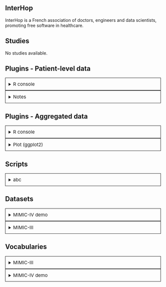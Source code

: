 ## InterHop

InterHop is a French association of doctors, engineers and data scientists, promoting free software in healthcare.

## <i class='fa fa-file-alt' style='color: steelblue;'></i> Studies

No studies available.

## <i class='fa fa-terminal' style='color: steelblue;'></i> Plugins - Patient-level data

<details style = 'border:solid 1px; padding:10px;'>
<summary><span style = 'font-size:15px;'>R console</summary>

### <i class="fa fa-info-circle" style="color: steelblue;"></i> Description

This plugin allows you to **execute code** in the R console and **save your code as scripts**.

### <i class="fa fa-cogs" style="color: steelblue;"></i> Scripts management

Go to the "Scripts management" tab to **add, delete, or rename scripts**.

A script is a **text file containing code**.

Once a script is created, you can **edit** it in the "Script" tab and **execute the code**.

### <i class="fa fa-code" style="color: steelblue;"></i> R code

Write **R code** and execute it: the **result returned by the console** will appear below the text editor.

To know the **data model** used by the application, click on the help button (question mark at the top right of the page) when you are on the "Data / Access Data" page.

Example code (get the min, max, and average heart rate of our patients):

```
d$measurement %>%
    dplyr::filter(measurement_concept_id == 3027018) %>%
    dplyr::group_by(person_id) %>%
    dplyr::summarize(min_weight = min(value_as_number), max_weight = max(value_as_number), avg_weight = mean(value_as_number)) %>%
    dplyr::ungroup()
```

<img src="https://framagit.org/interhop/linkr/LinkR-content/-/raw/main/plugins/patient_lvl/3c64dcfb08b95020e4b06ee78c1ca48158fed7657cf01621e92de2a4be77bf68/r_code_1.png" width="1100" style="border:dashed 1px; padding:10px;"/>

<img src="https://framagit.org/interhop/linkr/LinkR-content/-/raw/main/plugins/patient_lvl/3c64dcfb08b95020e4b06ee78c1ca48158fed7657cf01621e92de2a4be77bf68/r_code_2.png" width="700" style="margin-left:-7px;"/>

### <i class="fa fa-file-code-o" style="color: steelblue;"></i> RMarkdown

You can also write code in **Rmarkdown**.

This is **Markdown** to which you can add **R code**.

For more information on RMarkdown, <a href="https://rmarkdown.rstudio.com/lesson-2.html" target="_blank">visit their site</a>.

Example code (the same example as above, in RMarkdown - a backslash has been added to prevent code execution):

```
# Script on heart rate

\```{r}
d$measurement %>%
dplyr::filter(measurement_concept_id == 3027018) %>%
dplyr::group_by(person_id) %>%
dplyr::summarize(min_weight = min(value_as_number), max_weight = max(value_as_number), avg_weight = mean(value_as_number)) %>%
dplyr::ungroup()
\```
```

<img src="https://framagit.org/interhop/linkr/LinkR-content/-/raw/main/plugins/patient_lvl/3c64dcfb08b95020e4b06ee78c1ca48158fed7657cf01621e92de2a4be77bf68/rmarkdown_1.png" width="1100" style="border:dashed 1px; padding:10px;" />

<img src="https://framagit.org/interhop/linkr/LinkR-content/-/raw/main/plugins/patient_lvl/3c64dcfb08b95020e4b06ee78c1ca48158fed7657cf01621e92de2a4be77bf68/rmarkdown_2.png" width="900" style="border:dashed 1px; padding:10px;" />

### <i class="fa fa-bar-chart" style="color: steelblue;"></i> Figure

You can **create figures**, for example with the `ggplot2` library.

Here's an example of code:

```
# A list containing the data for the plot
data <- list()

# Filter data
data$x <- d$measurement %>% dplyr::filter(measurement_concept_id == 3027018)

# Create ggplot2 plot
data$x %>%
    ggplot2::ggplot(ggplot2::aes(x = value_as_number)) +
    ggplot2::geom_histogram(bins = 50, fill = "#377EB8", color = "#FFFFFF") +
    ggplot2::theme_minimal() +
    ggplot2::labs(x = "Heart rate (bpm)", y = "")
```

<img src="https://framagit.org/interhop/linkr/LinkR-content/-/raw/main/plugins/patient_lvl/3c64dcfb08b95020e4b06ee78c1ca48158fed7657cf01621e92de2a4be77bf68/r_plot_1.png" width="750" style="border:dashed 1px; padding:10px;" />

<img src="https://framagit.org/interhop/linkr/LinkR-content/-/raw/main/plugins/patient_lvl/3c64dcfb08b95020e4b06ee78c1ca48158fed7657cf01621e92de2a4be77bf68/r_plot_2.png" width="700" style="border:dashed 1px; padding:10px;" />
</details>

<details style = 'border:solid 1px; padding:10px;'>
<summary><span style = 'font-size:15px;'>Notes</summary>


</details>




## <i class='fa fa-terminal' style='color: steelblue;'></i> Plugins - Aggregated data

<details style = 'border:solid 1px; padding:10px;'>
<summary><span style = 'font-size:15px;'>R console</summary>

## <i class="fa fa-info-circle" style="color: steelblue;"></i> Description

This plugin allows you to **execute code** in the R console and **save your code as scripts**.

## <i class="fa fa-cogs" style="color: steelblue;"></i> Scripts management

Go to the "Scripts management" tab to **add, delete, or rename scripts**.

A script is a **text file containing code**.

Once a script is created, you can **edit** it in the "Script" tab and **execute the code**.

## <i class="fa fa-code" style="color: steelblue;"></i> R code

Write **R code** and execute it: the **result returned by the console** will appear below the text editor.

To know the **data model** used by the application, click on the help button (question mark at the top right of the page) when you are on the "Data / Access Data" page.

Example code (get the min, max, and average heart rate of our patients):

```
d$measurement %>%
    dplyr::filter(measurement_concept_id == 3027018) %>%
    dplyr::group_by(person_id) %>%
    dplyr::summarize(min_weight = min(value_as_number), max_weight = max(value_as_number), avg_weight = mean(value_as_number)) %>%
    dplyr::ungroup()
```

<img src="https://framagit.org/interhop/linkr/LinkR-content/-/raw/main/plugins/aggregated/6f3c30ede116bc25978075b6634268214c545173634f3cd81c0d1db6081a45b8/r_code_1.png" width="1100" style="border:dashed 1px; padding:10px;"/>

<img src="https://framagit.org/interhop/linkr/LinkR-content/-/raw/main/plugins/aggregated/6f3c30ede116bc25978075b6634268214c545173634f3cd81c0d1db6081a45b8/r_code_2.png" width="700" style="margin-left:-7px;"/>

## <i class="fa fa-file-code-o" style="color: steelblue;"></i> RMarkdown

You can also write code in **Rmarkdown**.

This is **Markdown** to which you can add **R code**.

For more information on RMarkdown, <a href="https://rmarkdown.rstudio.com/lesson-2.html" target="_blank">visit their site</a>.

Example code (the same example as above, in RMarkdown - a backslash has been added to prevent code execution):

```
# Script on heart rate

\```{r}
d$measurement %>%
dplyr::filter(measurement_concept_id == 3027018) %>%
dplyr::group_by(person_id) %>%
dplyr::summarize(min_weight = min(value_as_number), max_weight = max(value_as_number), avg_weight = mean(value_as_number)) %>%
dplyr::ungroup()
\```
```

<img src="https://framagit.org/interhop/linkr/LinkR-content/-/raw/main/plugins/aggregated/6f3c30ede116bc25978075b6634268214c545173634f3cd81c0d1db6081a45b8/rmarkdown_1.png" width="1100" style="border:dashed 1px; padding:10px;" />

<img src="https://framagit.org/interhop/linkr/LinkR-content/-/raw/main/plugins/aggregated/6f3c30ede116bc25978075b6634268214c545173634f3cd81c0d1db6081a45b8/rmarkdown_2.png" width="900" style="border:dashed 1px; padding:10px;" />

## <i class="fa fa-bar-chart" style="color: steelblue;"></i> Figure

You can **create figures**, for example with the `ggplot2` library.

Here's an example of code:

```
# A list containing the data for the plot
data <- list()

# Filter data
data$x <- d$measurement %>% dplyr::filter(measurement_concept_id == 3027018)

# Create ggplot2 plot
data$x %>%
    ggplot2::ggplot(ggplot2::aes(x = value_as_number)) +
    ggplot2::geom_histogram(bins = 50, fill = "#377EB8", color = "#FFFFFF") +
    ggplot2::theme_minimal() +
    ggplot2::labs(x = "Heart rate (bpm)", y = "")
```

<img src="https://framagit.org/interhop/linkr/LinkR-content/-/raw/main/plugins/aggregated/6f3c30ede116bc25978075b6634268214c545173634f3cd81c0d1db6081a45b8/r_plot_1.png" width="750" style="border:dashed 1px; padding:10px;" />

<img src="https://framagit.org/interhop/linkr/LinkR-content/-/raw/main/plugins/aggregated/6f3c30ede116bc25978075b6634268214c545173634f3cd81c0d1db6081a45b8/r_plot_2.png" width="700" style="border:dashed 1px; padding:10px;" />
</details>

<details style = 'border:solid 1px; padding:10px;'>
<summary><span style = 'font-size:15px;'>Plot (ggplot2)</summary>

### <i class="fa fa-info-circle" style="color: steelblue;"></i> Description

This plugin uses the R library <a href="https://ggplot2.tidyverse.org/" target="_blank">`ggplot2`</a>, allowing the creation of plots from data.

### <i class="fa fa-cogs" style="color: steelblue;"></i> Usage

#### <i class="fa fa-check" style="color: steelblue;"></i> Manage Scripts

<details>
<summary><span style="--hover-color:#129AFD;cursor:pointer;text-decoration-line:underline;" onmouseover="this.style.color=this.style.getPropertyValue('--hover-color')" onmouseout="this.style.color=''">
Click here to show / hide content</span></summary>

In order to **save multiple plots** to a single widget, you can **create scripts** from the "Scripts management" tab.

You can also **rename** and **delete** scripts from this tab.

A script includes:

- The **parameters** saved on a plot, from the "Plot" tab.
- The **code** corresponding to that plot, from the "Code" tab.

Once a **script is created**, **select it** from the "Plot" or "Code" tab.

**Save** this script after making changes.

<br /><img src="https://framagit.org/interhop/linkr/LinkR-content/-/raw/main/plugins/aggregated/dbddcb34874bd3e8cfcc287f4dc73f422007d928e591add209329f03c99efa21/scripts_management.png" width="850" style="border:dashed 1px; padding:10px;" />

#### <i class="fa fa-check" style="color: steelblue;"></i> Configure a Plot

Go to the "Plot" tab.

**Choose the variable** to display on each axis in the "Variables" tab.

Some plots will have a **variable on only one axis** (geom_histogram), while others will only display **if variables are specified on both axes** (geom_point).

For each plot, choose:

- The **theme** of the plot.
- The **text** for the **x** axis.
- The **text** for the **y** axis (whether a variable is assigned to it or not).

In the "Variables" tab, it's possible to **group data**, by patient or by time. Then choose the **function** to apply to group the data.

For example:

- Group data by **patient** by selecting the **"maximum"** function: the maximum value of the parameter, across all stays, will be chosen for each patient.
- Group data every **4 hours** by selecting the **"average"** function: the maximum value will be chosen for each 4-hour interval, for each patient (thus, multiple data points per patient).

By checking "Show plot at script launch", the **plot** will be **displayed upon the script's loading**.

<br /><img src="https://framagit.org/interhop/linkr/LinkR-content/-/raw/main/plugins/aggregated/dbddcb34874bd3e8cfcc287f4dc73f422007d928e591add209329f03c99efa21/plot_settings.png" width="950" style="border:dashed 1px; padding:10px;" />

#### <i class="fa fa-check" style="color: steelblue;"></i> Display the Code

By clicking on "**Generate Code**" from the "Plot" tab, the **code corresponding to the plot** will be **generated** in the text editor, in the "Code" tab.

You can **edit this code** and **save** your changes.

If you click on **Generate Code** again, your code will be deleted and replaced by the default code corresponding to the plot configured in the "Plot" tab.

Click on "**Run code**" to display the plot corresponding to the code.

By checking "Run code at script launch", the **code** will be **executed upon the script's loading**.

<br /><img src="https://framagit.org/interhop/linkr/LinkR-content/-/raw/main/plugins/aggregated/dbddcb34874bd3e8cfcc287f4dc73f422007d928e591add209329f03c99efa21/plot_code.png" width="750" style="border:dashed 1px; padding:10px;" />

</details>

### <i class="fa fa-bar-chart" style="color: steelblue;"></i> Available Plots

<details open>
<summary><span style="--hover-color:#129AFD;cursor:pointer;text-decoration-line:underline;" onmouseover="this.style.color=this.style.getPropertyValue('--hover-color')" onmouseout="this.style.color=''">
Click here to show / hide content</span></summary>

#### <i class="fa fa-check" style="color: steelblue;"></i> Histogram (geom_histogram)

Allows visualization of the distribution of a single continuous variable by dividing the x-axis into intervals and counting the number of observations in each interval.

<img src="https://framagit.org/interhop/linkr/LinkR-content/-/raw/main/plugins/aggregated/dbddcb34874bd3e8cfcc287f4dc73f422007d928e591add209329f03c99efa21/geom_histogram.png" width="700" />

You can choose the **size of the bars** in two ways:

- Either by the **size** of the bars, depending on the x-axis (a size of 50 means a bar will take up 50 of the unit specified on the x-axis).
- Or by the **number** of total bars displayed.

#### <i class="fa fa-check" style="color: steelblue;"></i> Scatter Plot (geom_point)

Allows visualization of the distribution of two continuous variables, one on the x-axis and the other on the y-axis.

<img src="https://framagit.org/interhop/linkr/LinkR-content/-/raw/main/plugins/aggregated/dbddcb34874bd3e8cfcc287f4dc73f422007d928e591add209329f03c99efa21/geom_point.png" width="700" />

By default, only points having a **value at a given moment** both for the **x variable** and for the **y variable** will be displayed.

For instance, if I choose systolic blood pressure for x and mean arterial pressure for y (as in the example), and I have an x value on a certain day at 18:37:10 and a y value on the same day at 18:37:11, since the moments aren't exactly the same, there won't be a corresponding point on the graph.

To counter this, it is possible to **group data**, by patient or by time (see Usage section).

</details>
</details>




## <i class='fa fa-code' style='color: steelblue;'></i> Scripts

<details style = 'border:solid 1px; padding:10px;'>
<summary><span style = 'font-size:15px;'>abc</summary>


</details>




## <i class='fa fa-database' style='color: steelblue;'></i> Datasets

<details style = 'border:solid 1px; padding:10px;'>
<summary><span style = 'font-size:15px;'>MIMIC-IV demo</summary>


</details>

<details style = 'border:solid 1px; padding:10px;'>
<summary><span style = 'font-size:15px;'>MIMIC-III</summary>


</details>




## <i class='fa fa-list' style='color: steelblue;'></i> Vocabularies

<details style = 'border:solid 1px; padding:10px;'>
<summary><span style = 'font-size:15px;'>MIMIC-III</summary>


</details>

<details style = 'border:solid 1px; padding:10px;'>
<summary><span style = 'font-size:15px;'>MIMIC-IV demo</summary>


</details>



